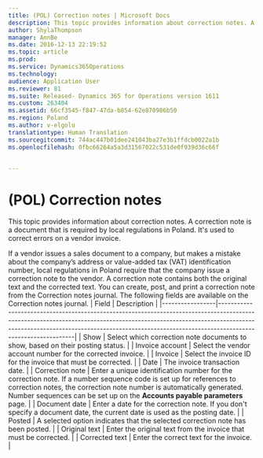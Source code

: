 ```yaml
---
title: (POL) Correction notes | Microsoft Docs
description: This topic provides information about correction notes. A correction note is a document that is required by local regulations in Poland. It&quot;s used to correct errors on a vendor invoice.
author: ShylaThompson
manager: AnnBe
ms.date: 2016-12-13 22:19:52
ms.topic: article
ms.prod: 
ms.service: Dynamics365Operations
ms.technology: 
audience: Application User
ms.reviewer: 81
ms.suite: Released- Dynamics 365 for Operations version 1611
ms.custom: 263404
ms.assetid: 66cf3545-f847-47da-b854-62e870986b50
ms.region: Poland
ms.author: v-elgolu
translationtype: Human Translation
ms.sourcegitcommit: 744ac447b01dee241043ba27e3b1ffdcb0022a1b
ms.openlocfilehash: 0fbc66264a5a3d31567022c531de0f939d36c66f


---
```


# <a name="pol-correction-notes"></a>(POL) Correction notes

This topic provides information about correction notes. A correction note is a document that is required by local regulations in Poland. It's used to correct errors on a vendor invoice. 

If a vendor issues a sales document to a company, but makes a mistake about the company’s address or value-added tax (VAT) identification number, local regulations in Poland require that the company issue a correction note to the vendor. A correction note contains both the original text and the corrected text. You can create, post, and print a correction note from the Correction notes journal. The following fields are available on the Correction notes journal.
| Field           | Description                                                                                                                                                                                                                                                              |
|-----------------|--------------------------------------------------------------------------------------------------------------------------------------------------------------------------------------------------------------------------------------------------------------------------|
| Show            | Select which correction note documents to show, based on their posting status.                                                                                                                                                                                           |
| Invoice account | Select the vendor account number for the corrected invoice.                                                                                                                                                                                                              |
| Invoice         | Select the invoice ID for the invoice that must be corrected.                                                                                                                                                                                                            |
| Date            | The invoice transaction date.                                                                                                                                                                                                                                            |
| Correction note | Enter a unique identification number for the correction note. If a number sequence code is set up for references to correction notes, the correction note number is automatically generated. Number sequences can be set up on the **Accounts payable parameters** page. |
| Document date   | Enter a date for the correction note. If you don't specify a document date, the current date is used as the posting date.                                                                                                                                                |
| Posted          | A selected option indicates that the selected correction note has been posted.                                                                                                                                                                                           |
| Original text   | Enter the original text from the invoice that must be corrected.                                                                                                                                                                                                         |
| Corrected text  | Enter the correct text for the invoice.                                                                                                                                                                                                                                  |






<!--HONumber=Feb17_HO3-->



